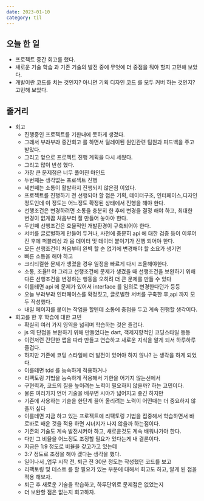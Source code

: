 ```yaml
---
date: 2023-01-10
category: til
---
```


## 오늘 한 일

- 프로젝트 중간 회고를 했다.
- 새로운 기술 학습 과 기존 기술의 발전 중에 무엇에 더 중점을 둬야 할지 고민해 보았다.
- 개발이란 코드를 치는 것인지? 아니면 기획 디자인 코드 를 모두 커버 하는 것인지? 고민해 보았다.

## 줄거리

- 회고
  - 진행중인 프로젝트를 기한내에 못하게 생겼다.
  - 그래서 부랴부랴 중간회고 를 하면서 딜레이된 원인관련 팀원과 피드백을 주고 받았다.
  - 그리고 앞으로 프로젝트 진행 계획을 다시 세웠다.
  - 그리고 많이 반성 했다.
  - 가장 큰 문제점은 너무 풀어진 마인드
  - 두번째는 생각없는 프로젝트 진행
  - 세번째는 소통이 활발하지 진행되지 않은점 이었다.
  - 프로젝트를 진행하기 전 선행되야 할 점은 기획, 데이터구조, 인터페이스,디자인 정도인데 이 정도는 어느정도 확정된 상태에서 진행을 해야 한다.
  - 선행조건은 변경하려면 소통을 충분히 한 후에 변경을 결정 해야 하고, 최대한 변경이 없게끔 처음부터 잘 만들어 놓아야 한다.
  - 두번째 선행조건은 효율적인 개발환경이 구축되어야 한다.
  - 서버를 글로벌하게 만들어 두거나, 사전에 충분히 api 에 대한 검증 등이 이루어 진 후에 퍼블리싱 과 몹 데이터 및 데이터 붙이기가 진행 되어야 한다.
  - 모든 선행조건이 처음부터 완벽 할 순 없기에 변경해야 할 소요가 생기면
  - 빠른 소통을 해야 하고
  - 크리티컬한 문제가 생겼을 경우 일정을 빠르게 다시 조율해야한다.
  - 소통, 조율!! 야 그리고 선행조건에 문제가 생겼을 때 선행조건을 보완하기 위해 다른 선행조건을 변경하는 행동을 오히려 더 큰 문제를 만들 수 있다
  - 이를테면 api 에 문제가 있어서 interface 를 임의로 변경한다던가 등등
  - 오늘 부랴부랴 인터페이스를 확정짓고, 글로벌한 서버를 구축한 후,api 까지 모두 작성했다.
  - 내일 페이지를 붙이는 작업을 할텐데 소통에 중점을 두고 계속 진행할 생각이다.
- 회고를 한 후 학습에 대한 고민
  - 확실히 여러 가지 영역을 넓히며 학습하는 것은 즐겁다.
  - js 의 단점을 보완하기 위해 만들었다는 dart, 객제지향적인 코딩스타일 등등
  - 이런저런 간단한 앱을 따라 만들고 연습하고 새로운 지식을 알게 되서 하루하루 즐겁다.
  - 하지만 기존에 코딩 스타일에 더 발전이 있어야 하지 않나? 는 생각을 하게 되었다.
  - 이를테면 tdd 를 능숙하게 적용하거나
  - 리팩토링 기법을 능숙하게 적용해서 기한을 어기지 않는선에서
  - 구현력과, 코드의 질을 높이려는 노력이 필요하지 않을까? 하는 고민이다.
  - 물론 여러가지 언어 기술을 배우면 시야가 넓어지고 좋긴 하지만
  - 기존에 사용하는 기술을 한단계 끌어 올리려는 노력이 어떤때는 더 중요하지 않을까 싶다
  - 이를테면 지금 하고 있는 프로젝트에 리팩토링 기법을 집중해서 학습하면서 바로바로 배운 것을 적용 하면 시너지가 나지 않을까 하는점이다.
  - 기존의 기술도 계속 발전시켜야 하고, 새로운것도 계속 배워나가야 한다.
  - 다만 그 비율을 어느정도 조정할 필요가 있다는게 내 결론이다.
  - 지금은 1:9 정도로 비율을 갖고가고 있는데
  - 3:7 정도로 조정을 해야 겠다는 생각을 했다.
  - 일어나서 ,업무 시작 전, 퇴근 전 30분 정도는 작성했던 코드를 보고
  - 리팩토링 및 테스트 를 할 필요가 있는 부분에 대해서 회고도 하고, 알게 된 점을 적용 해보자.
  - 퇴근 후 새로운 기술을 학습하고, 하루단위로 문제점은 없었는지
  - 더 보완할 점은 없는지 회고하자.

